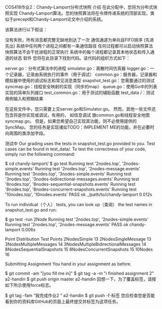 COS418作业2：Chandy-Lamport分布式快照
介绍
在此分配中，您将为分布式快照实现 Chandy-Lamport算法。您的快照算法将在令牌传递系统的顶部实现，类似于precept和Chandy-Lamport论文中介绍的系统。

该算法进行以下假设：

没有失败，所有消息都完整无缺地到达了一次
通信通道为单向且FIFO排序 (先进先出)
系统中任何两个进程之间都有一条通信路径
任何过程都可以启动快照算法
快照算法不会干扰进程的正常执行
系统中的每个进程都记录其本地状态和传入通道的状态
软件
您将在此目录下找到代码。该代码的组织方式如下：

server.go：分布式算法中的进程
simulator.go：离散时间仿真器
logger.go：一个记录器，记录由系统执行的事件（用于调试）
common.go：服务器，记录器和模拟器中使用的调试标志和常见消息类型
snapshot_test.go：您需要通过的测试
syncmap.go：线程安全映射的实现（同步的map）
queue.go：使用Go中的列表实现的简单队列接口 
test_common.go：用于测试的辅助函数
test_data /：测试用例输入和预期结果

在这些文件中，您只需要上交server.go和Simulator.go。
然而，其他一些文件还包含将是你实现或调试，有用的，
如信息调试 旗common.go和线程安全地图syncmap.go。
但是，如果您希望自己实现其功能，则不必使用提供的SyncMap。
您的任务是实现诸如TODO：IMPLEMENT ME的功能，并在必要时向周围的类添加字段。

测试中
Our grading uses the tests in snapshot_test.go provided to you. 
Test cases can be found in test_data/. To test the correctness of your code, 
simply run the following command:

  $ cd chandy-lamport/
  $ go test
  Running test '2nodes.top', '2nodes-simple.events'
  Running test '2nodes.top', '2nodes-message.events'
  Running test '3nodes.top', '3nodes-simple.events'
  Running test '3nodes.top', '3nodes-bidirectional-messages.events'
  Running test '8nodes.top', '8nodes-sequential-snapshots.events'
  Running test '8nodes.top', '8nodes-concurrent-snapshots.events'
  Running test '10nodes.top', '10nodes.events'
  PASS
  ok      _/path/to/chandy-lamport 0.012s
  
To run individual（个人） tests, 
you can look up（查阅） the test names in 
snapshot_test.go and run:

  $ go test -run 2Node
  Running test '2nodes.top', '2nodes-simple.events'
  Running test '2nodes.top', '2nodes-message.events'
  PASS
  ok      chandy-lamport  0.006s
  
Point                   Distribution
Test	                Points
2NodesSimple	        13
2NodesSingleMessage	    13
3NodesMultipleMessages	14
3NodesMultipleBidirectionalMessages	14
8NodesSequentialSnapshots	        15
8NodesConcurrentSnapshots	        15
10Nodes	                            16

Submitting Assignment
You hand in your assignment as before.

$ git commit -am "[you fill me in]"
$ git tag -a -m "i finished assignment 2" a2-handin
$ git push origin master a2-handin
回想一下，为了覆盖标签，请按如下所示使用force标志。

$ git tag -fam “我完成作业2 ” a2-handin
$ git push -f-标签
您应检查您是否能看到你的资料库GitHub的页面上最终提交并标签为这项任务。